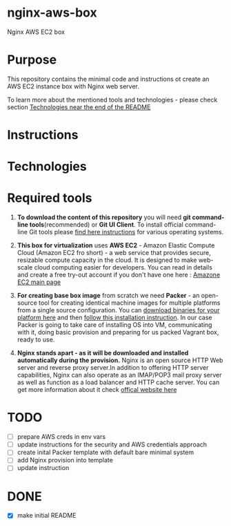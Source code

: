 # nginx-aws-box
Nginx AWS EC2 box

# Purpose
This repository contains the minimal code and instructions ot create an AWS EC2 instance box with Nginx web server.

To learn more about the mentioned tools and technologies -  please check section [Technologies near the end of the README](technologies)

# Instructions

# Technologies
# Required tools

1. **To download the content of this repository** you will need **git command-line tools**(recommended) or **Git UI Client**. To install official command-line Git tools please [find here instructions](https://git-scm.com/book/en/v2/Getting-Started-Installing-Git) for various operating systems. 
2. **This box for virtualization** uses **AWS EC2** - Amazon Elastic Compute Cloud (Amazon EC2 fro short) - a web service that provides secure, resizable compute capacity in the cloud. It is designed to make web-scale cloud computing easier for developers. You can read in details and create a free try-out account if you don't have one here :  [Amazone EC2 main page](https://aws.amazon.com/ec2/) 
3. **For creating base box image** from scratch we need **Packer** - an open-source tool for creating identical machine images for multiple platforms from a single source configuration.  You can [download binaries for your platform here](https://www.packer.io/downloads.html)  and then [follow this installation instruction](https://www.packer.io/intro/getting-started/install.html#precompiled-binaries).  In our case Packer is going to take care of installing OS into VM, communicating with it, doing basic provision and preparing for us packed Vagrant box, ready to use.

4. **Nginx stands apart - as it will be downloaded and installed automatically during the provision.** Nginx is an open source HTTP Web server and reverse proxy server.In addition to offering HTTP server capabilities, Nginx can also operate as an IMAP/POP3 mail proxy server as well as function as a load balancer and HTTP cache server. You can get more information about it check [offical website here](https://www.nginx.com)  

# TODO 

- [ ] prepare AWS creds in env vars
- [ ] update instructions for the security and AWS credentials approach
- [ ] create inital Packer template with default bare minimal system
- [ ] add Nginx provision into template
- [ ] update instruction

# DONE

- [x] make initial README

